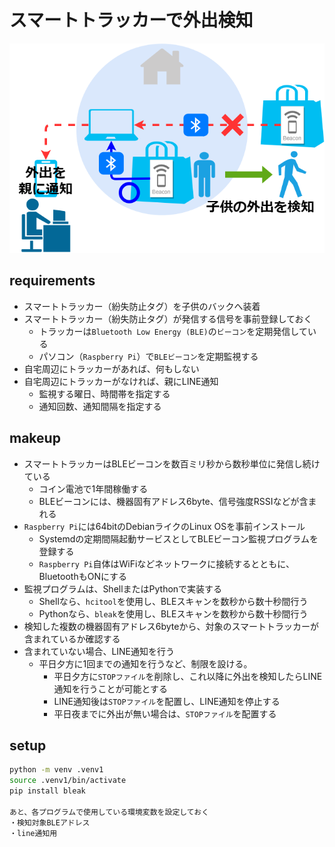 # スマートトラッカーで外出検知

![構成図](app.png)

## requirements

* スマートトラッカー（紛失防止タグ）を子供のバックへ装着
* スマートトラッカー（紛失防止タグ）が発信する信号を事前登録しておく
  * トラッカーは`Bluetooth Low Energy (BLE)`の`ビーコン`を定期発信している
  * パソコン（`Raspberry Pi`）で`BLEビーコン`を定期監視する
* 自宅周辺にトラッカーがあれば、何もしない
* 自宅周辺にトラッカーがなければ、親にLINE通知
  * 監視する曜日、時間帯を指定する
  * 通知回数、通知間隔を指定する

## makeup

* スマートトラッカーはBLEビーコンを数百ミリ秒から数秒単位に発信し続けている
  * コイン電池で1年間稼働する
  * BLEビーコンには、機器固有アドレス6byte、信号強度RSSIなどが含まれる
* `Raspberry Pi`には64bitのDebianライクのLinux OSを事前インストール
  * Systemdの定期間隔起動サービスとしてBLEビーコン監視プログラムを登録する
  * `Raspberry Pi`自体はWiFiなどネットワークに接続するとともに、BluetoothもONにする
* 監視プログラムは、ShellまたはPythonで実装する
  * Shellなら、`hcitool`を使用し、BLEスキャンを数秒から数十秒間行う
  * Pythonなら、`bleak`を使用し、BLEスキャンを数秒から数十秒間行う
* 検知した複数の機器固有アドレス6byteから、対象のスマートトラッカーが含まれているか確認する
* 含まれていない場合、LINE通知を行う
  * 平日夕方に1回までの通知を行うなど、制限を設ける。
    * 平日夕方に`STOPファイル`を削除し、これ以降に外出を検知したらLINE通知を行うことが可能とする
    * LINE通知後は`STOPファイル`を配置し、LINE通知を停止する
    * 平日夜までに外出が無い場合は、`STOPファイル`を配置する

## setup

```sh
python -m venv .venv1
source .venv1/bin/activate
pip install bleak

あと、各プログラムで使用している環境変数を設定しておく
・検知対象BLEアドレス
・line通知用
```
